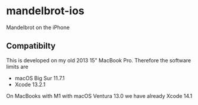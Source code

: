 # mandelbrot-ios
Mandelbrot on the iPhone

## Compatibilty

This is developed on my old 2013 15" MacBook Pro. Therefore the software limits are

- macOS Big Sur 11.7.1
- Xcode 13.2.1

On MacBooks with M1 with macOS Ventura 13.0 we have already Xcode 14.1
